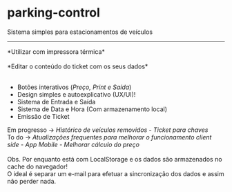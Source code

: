 # parking-control

Sistema simples para estacionamentos de veículos <br>
<hr>
*Utilizar com impressora térmica* <br><br>
*Editar o conteúdo do ticket com os seus dados* <br><br>

- Botões interativos (*Preço, Print e Saída*)
- Design simples e autoexplicativo (UX/UI)!
- Sistema de Entrada e Saída
- Sistema de Data e Hora (Com armazenamento local)
- Emissão de Ticket

Em progresso -> *Histórico de veículos removidos - Ticket para chaves* <br>
To do -> *Atualizações frequentes para melhorar o funcionamento client side - App Mobile - Melhorar cálculo do preço* <br><br>
Obs. Por enquanto está com LocalStorage e os dados são armazenados no cache do navegador! <br> O ideal é separar um e-mail para efetuar a sincronização dos dados e assim não perder nada.
